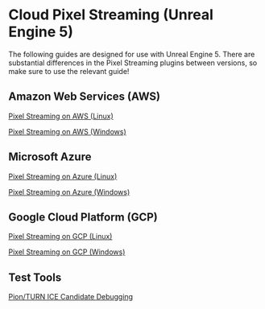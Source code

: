 # Cloud Pixel Streaming (Unreal Engine 5)

The following guides are designed for use with Unreal Engine 5. There are substantial differences in the Pixel Streaming plugins between versions, so make sure to use the relevant guide!

## Amazon Web Services (AWS)
   [Pixel Streaming on AWS (Linux)](Guides_UE_5/Pixel%20Streaming%20on%20AWS%20(Linux).md)
   
   [Pixel Streaming on AWS (Windows)](Guides_UE_5/Pixel%20Streaming%20on%20AWS%20(Windows).md)

## Microsoft Azure
   [Pixel Streaming on Azure (Linux)](Guides_UE_5/Pixel%20Streaming%20on%20Azure%20(Linux).md)

   [Pixel Streaming on Azure (Windows)](Guides_UE_5/Pixel%20Streaming%20on%20Azure%20(Windows).md)
   
## Google Cloud Platform (GCP)
   [Pixel Streaming on GCP (Linux)](Guides_UE_5/Pixel%20Streaming%20on%20GCP%20(Linux).md)
   
   [Pixel Streaming on GCP (Windows)](Guides_UE_5/Pixel%20Streaming%20on%20GCP%20(Windows).md)

## Test Tools
   [Pion/TURN ICE Candidate Debugging](ICE%20Debugging.md)